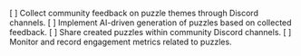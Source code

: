 [ ] Collect community feedback on puzzle themes through Discord channels.
[ ] Implement AI-driven generation of puzzles based on collected feedback.
[ ] Share created puzzles within community Discord channels.
[ ] Monitor and record engagement metrics related to puzzles.